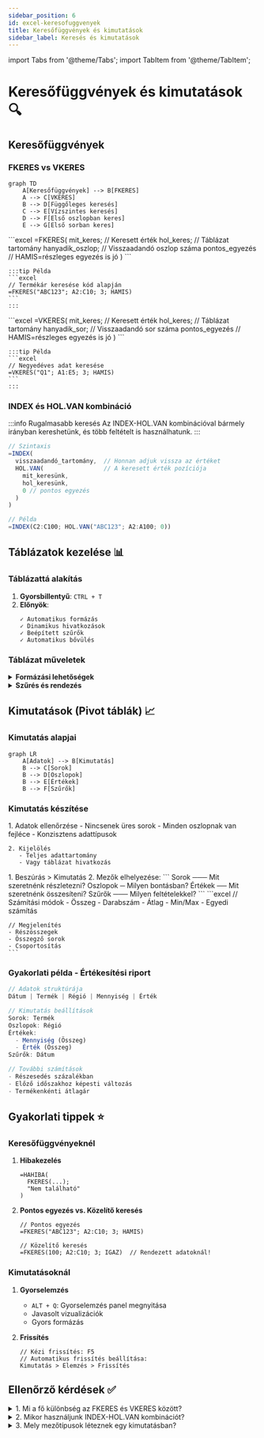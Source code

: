 ```yaml
---
sidebar_position: 6
id: excel-keresofuggvenyek
title: Keresőfüggvények és kimutatások
sidebar_label: Keresés és kimutatások
---
```


import Tabs from '@theme/Tabs';
import TabItem from '@theme/TabItem';

# Keresőfüggvények és kimutatások 🔍

## Keresőfüggvények

### FKERES vs VKERES

```mermaid
graph TD
    A[Keresőfüggvények] --> B[FKERES]
    A --> C[VKERES]
    B --> D[Függőleges keresés]
    C --> E[Vízszintes keresés]
    D --> F[Első oszlopban keres]
    E --> G[Első sorban keres]
```

<Tabs>
  <TabItem value="fkeres" label="FKERES" default>
    ```excel
    =FKERES(
      mit_keres;     // Keresett érték
      hol_keres;     // Táblázat tartomány
      hanyadik_oszlop; // Visszaadandó oszlop száma
      pontos_egyezés  // HAMIS=részleges egyezés is jó
    )
    ```
    
    :::tip Példa
    ```excel
    // Termékár keresése kód alapján
    =FKERES("ABC123"; A2:C10; 3; HAMIS)
    ```
    :::
  </TabItem>
  <TabItem value="vkeres" label="VKERES">
    ```excel
    =VKERES(
      mit_keres;    // Keresett érték
      hol_keres;    // Táblázat tartomány
      hanyadik_sor; // Visszaadandó sor száma
      pontos_egyezés // HAMIS=részleges egyezés is jó
    )
    ```
    
    :::tip Példa
    ```excel
    // Negyedéves adat keresése
    =VKERES("Q1"; A1:E5; 3; HAMIS)
    ```
    :::
  </TabItem>
</Tabs>

### INDEX és HOL.VAN kombináció

:::info Rugalmasabb keresés
Az INDEX-HOL.VAN kombinációval bármely irányban kereshetünk, és több feltételt is használhatunk.
:::

```jsx
// Szintaxis
=INDEX(
  visszaadandó_tartomány,  // Honnan adjuk vissza az értéket
  HOL.VAN(                 // A keresett érték pozíciója
    mit_keresünk,
    hol_keresünk,
    0 // pontos egyezés
  )
)

// Példa
=INDEX(C2:C100; HOL.VAN("ABC123"; A2:A100; 0))
```

## Táblázatok kezelése 📊

### Táblázattá alakítás 

1. **Gyorsbillentyű**: `CTRL + T`
2. **Előnyök**:
   ```
   ✓ Automatikus formázás
   ✓ Dinamikus hivatkozások
   ✓ Beépített szűrők
   ✓ Automatikus bővülés
   ```

### Táblázat műveletek

<details>
<summary><strong>Formázási lehetőségek</strong></summary>

- Előre definiált stílusok
- Sávos sorok/oszlopok
- Összegző sor
- Egyedi formázás
</details>

<details>
<summary><strong>Szűrés és rendezés</strong></summary>

```excel
// Szűrési lehetőségek
- Érték szerint
- Szín szerint
- Egyedi szűrő
  - Tartalmaz
  - Nagyobb mint
  - Kezdődik...
```
</details>

## Kimutatások (Pivot táblák) 📈

### Kimutatás alapjai

```mermaid
graph LR
    A[Adatok] --> B[Kimutatás]
    B --> C[Sorok]
    B --> D[Oszlopok]
    B --> E[Értékek]
    B --> F[Szűrők]
```

### Kimutatás készítése

<Tabs>
  <TabItem value="elokeszites" label="Előkészítés" default>
    1. Adatok ellenőrzése
       - Nincsenek üres sorok
       - Minden oszlopnak van fejléce
       - Konzisztens adattípusok
    
    2. Kijelölés
       - Teljes adattartomány
       - Vagy táblázat hivatkozás
  </TabItem>
  <TabItem value="letrehozas" label="Létrehozás">
    1. Beszúrás > Kimutatás
    2. Mezők elhelyezése:
       ```
       Sorok ─── Mit szeretnénk részletezni?
       Oszlopok ─ Milyen bontásban?
       Értékek ── Mit szeretnénk összesíteni?
       Szűrők ─── Milyen feltételekkel?
       ```
  </TabItem>
  <TabItem value="testreszabas" label="Testreszabás">
    ```excel
    // Számítási módok
    - Összeg
    - Darabszám
    - Átlag
    - Min/Max
    - Egyedi számítás
    
    // Megjelenítés
    - Részösszegek
    - Összegző sorok
    - Csoportosítás
    ```
  </TabItem>
</Tabs>

### Gyakorlati példa - Értékesítési riport

```jsx
// Adatok struktúrája
Dátum | Termék | Régió | Mennyiség | Érték

// Kimutatás beállítások
Sorok: Termék
Oszlopok: Régió
Értékek: 
  - Mennyiség (Összeg)
  - Érték (Összeg)
Szűrők: Dátum

// További számítások
- Részesedés százalékban
- Előző időszakhoz képesti változás
- Termékenkénti átlagár
```

## Gyakorlati tippek ⭐

### Keresőfüggvényeknél

1. **Hibakezelés**
   ```excel
   =HAHIBA(
     FKERES(...);
     "Nem található"
   )
   ```

2. **Pontos egyezés vs. Közelítő keresés**
   ```excel
   // Pontos egyezés
   =FKERES("ABC123"; A2:C10; 3; HAMIS)
   
   // Közelítő keresés
   =FKERES(100; A2:C10; 3; IGAZ)  // Rendezett adatoknál!
   ```

### Kimutatásoknál

1. **Gyorselemzés**
   - `ALT + Q`: Gyorselemzés panel megnyitása
   - Javasolt vizualizációk
   - Gyors formázás

2. **Frissítés**
   ```excel
   // Kézi frissítés: F5
   // Automatikus frissítés beállítása:
   Kimutatás > Elemzés > Frissítés
   ```


## Ellenőrző kérdések ✅

<details>
<summary>1. Mi a fő különbség az FKERES és VKERES között?</summary>

Az FKERES függőlegesen (oszlopokban), míg a VKERES vízszintesen (sorokban) keres.
</details>

<details>
<summary>2. Mikor használjunk INDEX-HOL.VAN kombinációt?</summary>

Amikor rugalmasabb keresésre van szükség, vagy amikor az FKERES/VKERES nem elég (pl. többszörös feltételek, dinamikus oszlopszám).
</details>

<details>
<summary>3. Mely mezőtípusok léteznek egy kimutatásban?</summary>

- Sorok (kategorizálás)
- Oszlopok (kereszttáblás megjelenítés)
- Értékek (számítások)
- Szűrők (adatok szűkítése)
</details>
